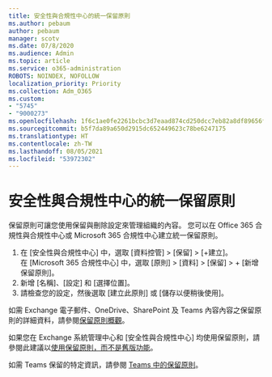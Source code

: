 ```yaml
---
title: 安全性與合規性中心的統一保留原則
ms.author: pebaum
author: pebaum
manager: scotv
ms.date: 07/8/2020
ms.audience: Admin
ms.topic: article
ms.service: o365-administration
ROBOTS: NOINDEX, NOFOLLOW
localization_priority: Priority
ms.collection: Adm_O365
ms.custom:
- "5745"
- "9000273"
ms.openlocfilehash: 1f6c1ae0fe2261bcbc3d7eaad874cd250dcc7eb82a8df89656fec9d5e60843ca
ms.sourcegitcommit: b5f7da89a650d2915dc652449623c78be6247175
ms.translationtype: HT
ms.contentlocale: zh-TW
ms.lasthandoff: 08/05/2021
ms.locfileid: "53972302"
---
```

# <a name="unified-retention-policies-in-the-security--compliance-center"></a>安全性與合規性中心的統一保留原則

保留原則可讓您使用保留與刪除設定來管理組織的內容。 您可以在 Office 365 合規性與合規性中心或 Microsoft 365 合規性中心建立統一保留原則。 

1. 在 [安全性與合規性中心][](https://go.microsoft.com/fwlink/p/?linkid=2077143) 中，選取 [資料控管]  >  [保留] >  [+建立]。 <br/>
    在 [Microsoft 365 合規性中心][](https://go.microsoft.com/fwlink/p/?linkid=2077149) 中，選取 [原則]  >  [資料] > [保留] > + [新增保留原則]。
2. 新增 [名稱]、[設定] 和 [選擇位置]。
3. 請檢查您的設定，然後選取 [建立此原則] 或 [儲存以便稍後使用]。  
      
如需 Exchange 電子郵件、OneDrive、SharePoint 及 Teams 內容內容之保留原則的詳細資料，請參閱[保留原則概觀](https://go.microsoft.com/fwlink/?linkid=2127785)。  
    
如果您在 Exchange 系統管理中心和 [安全性與合規性中心] 均使用保留原則，請參閱此建議以[使用保留原則，而不是舊版功能](/microsoft-365/compliance/retention-policies#use-a-retention-policy-instead-of-older-features)。  
    
如需 Teams 保留的特定資訊，請參閱 [Teams 中的保留原則](/microsoftteams/retention-policies)。